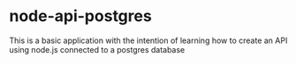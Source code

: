 # node-api-postgres

This is a basic application with the intention of learning how to create an API using node.js connected to a postgres database 